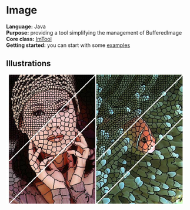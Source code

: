 # Image

<b>Language:</b> Java </br>
<b>Purpose:</b> providing a tool simplifying the management of BufferedImage </br>
<b>Core class:</b> [ImTool](src/utils/ImTool.java) </br>
<b>Getting started:</b> you can start with some [examples](src/examples)

## Illustrations

![](1.png)

